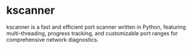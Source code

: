 # kscanner
kscanner is a fast and efficient port scanner written in Python, featuring multi-threading, progress tracking, and customizable port ranges for comprehensive network diagnostics.
